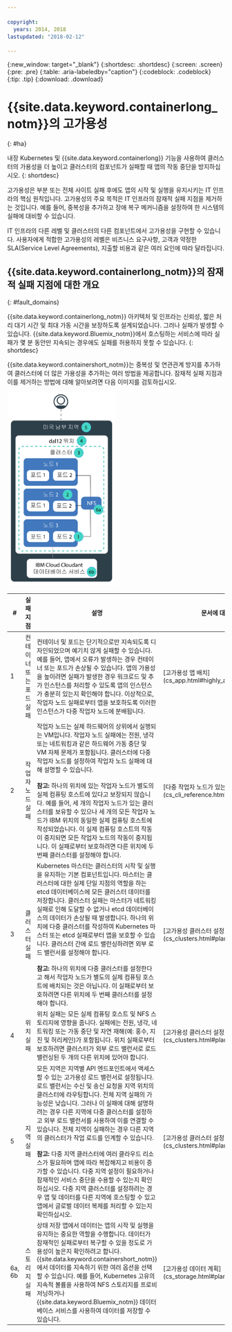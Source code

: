 ```yaml
---

copyright:
  years: 2014, 2018
lastupdated: "2018-02-12"

---
```


{:new_window: target="_blank"}
{:shortdesc: .shortdesc}
{:screen: .screen}
{:pre: .pre}
{:table: .aria-labeledby="caption"}
{:codeblock: .codeblock}
{:tip: .tip}
{:download: .download}


# {{site.data.keyword.containerlong_notm}}의 고가용성
{: #ha}

내장 Kubernetes 및 {{site.data.keyword.containerlong}} 기능을 사용하여 클러스터의 가용성을 더 높이고 클러스터의 컴포넌트가 실패할 때 앱의 작동 중단을 방지하십시오.
{: shortdesc}

고가용성은 부분 또는 전체 사이트 실패 후에도 앱의 시작 및 실행을 유지시키는 IT 인프라의 핵심 원칙입니다. 고가용성의 주요 목적은 IT 인프라의 잠재적 실패 지점을 제거하는 것입니다. 예를 들어, 중복성을 추가하고 장애 복구 메커니즘을 설정하여 한 시스템의 실패에 대비할 수 있습니다. 

IT 인프라의 다른 레벨 및 클러스터의 다른 컴포넌트에서 고가용성을 구현할 수 있습니다. 사용자에게 적합한 고가용성의 레벨은 비즈니스 요구사항, 고객과 약정한 SLA(Service Level Agreements), 지출할 비용과 같은 여러 요인에 따라 달라집니다. 

## {{site.data.keyword.containerlong_notm}}의 잠재적 실패 지점에 대한 개요
{: #fault_domains} 

{{site.data.keyword.containerlong_notm}} 아키텍처 및 인프라는 신뢰성, 짧은 처리 대기 시간 및 최대 가동 시간을 보장하도록 설계되었습니다. 그러나 실패가 발생할 수 있습니다. {{site.data.keyword.Bluemix_notm}}에서 호스팅하는 서비스에 따라 실패가 몇 분 동안만 지속되는 경우에도 실패를 허용하지 못할 수 있습니다.
{: shortdesc}

{{site.data.keyword.containershort_notm}}는 중복성 및 연관관계 방지를 추가하여 클러스터에 더 많은 가용성을 추가하는 여러 방법을 제공합니다. 잠재적 실패 지점과 이를 제거하는 방법에 대해 알아보려면 다음 이미지를 검토하십시오. 

<img src="images/cs_failure_ov.png" alt="{{site.data.keyword.containershort_notm}} 지역 내 고가용성 클러스터의 결함 도메인에 대한 개요" width="250" style="width:250px; border-style: none"/>

<table summary="이 표는 {{site.data.keyword.containershort_notm}}의 실패 지점을 보여줍니다. 행은 왼쪽에서 오른쪽 방향으로 읽어야 하며 1열에는 실패 지점 번호, 2열에는 실패 지점 제목, 3열에는 설명, 4열에는 문서에 대한 링크가 있습니다.">
<col width="3%">
<col width="10%">
<col width="70%">
<col width="17%">
  <thead>
  <th>#</th>
  <th>실패 지점</th>
  <th>설명</th>
  <th>문서에 대한 링크</th>
  </thead>
  <tbody>
    <tr>
      <td>1</td>
      <td>컨테이너 또는 포드 실패</td>
      <td>컨테이너 및 포드는 단기적으로만 지속되도록 디자인되었으며 예기치 않게 실패할 수 있습니다. 예를 들어, 앱에서 오류가 발생하는 경우 컨테이너 또는 포드가 손상될 수 있습니다. 앱의 가용성을 높이려면 실패가 발생한 경우 워크로드 및 추가 인스턴스를 처리할 수 있도록 앱의 인스턴스가 충분히 있는지 확인해야 합니다. 이상적으로, 작업자 노드 실패로부터 앱을 보호하도록 이러한 인스턴스가 다중 작업자 노드에 분배됩니다. </td>
      <td>[고가용성 앱 배치](cs_app.html#highly_available_apps)</td>
  </tr>
  <tr>
    <td>2</td>
    <td>작업자 노드 실패</td>
    <td>작업자 노드는 실제 하드웨어의 상위에서 실행되는 VM입니다. 작업자 노드 실패에는 전원, 냉각 또는 네트워킹과 같은 하드웨어 가동 중단 및 VM 자체 문제가 포함됩니다. 클러스터에 다중 작업자 노드를 설정하여 작업자 노드 실패에 대해 설명할 수 있습니다. <br/><br/><strong>참고:</strong> 하나의 위치에 있는 작업자 노드가 별도의 실제 컴퓨팅 호스트에 있다고 보장되지 않습니다. 예를 들어, 세 개의 작업자 노드가 있는 클러스터를 보유할 수 있으나 세 개의 모든 작업자 노드가 IBM 위치의 동일한 실제 컴퓨팅 호스트에 작성되었습니다. 이 실제 컴퓨팅 호스트의 작동이 중지되면 모든 작업자 노드의 작동이 중지됩니다. 이 실패로부터 보호하려면 다른 위치에 두 번째 클러스터를 설정해야 합니다. </td>
    <td>[다중 작업자 노드가 있는 클러스터 작성](cs_cli_reference.html#cs_cluster_create)</td>
  </tr>
  <tr>
    <td>3</td>
    <td>클러스터 실패</td>
    <td>Kubernetes 마스터는 클러스터의 시작 및 실행을 유지하는 기본 컴포넌트입니다. 마스터는 클러스터에 대한 실제 단일 지점의 역할을 하는 etcd 데이터베이스에 모든 클러스터 데이터를 저장합니다. 클러스터 실패는 마스터가 네트워킹 실패로 인해 도달할 수 없거나 etcd 데이터베이스의 데이터가 손상될 때 발생합니다. 하나의 위치에 다중 클러스터를 작성하여 Kubernetes 마스터 또는 etcd 실패로부터 앱을 보호할 수 있습니다. 클러스터 간에 로드 밸런싱하려면 외부 로드 밸런서를 설정해야 합니다. <br/><br/><strong>참고:</strong> 하나의 위치에 다중 클러스터를 설정한다고 해서 작업자 노드가 별도의 실제 컴퓨팅 호스트에 배치되는 것은 아닙니다. 이 실패로부터 보호하려면 다른 위치에 두 번째 클러스터를 설정해야 합니다. </td>
    <td>[고가용성 클러스터 설정](cs_clusters.html#planning_clusters)</td>
  </tr>
  <tr>
    <td>4</td>
    <td>위치 실패</td>
    <td>위치 실패는 모든 실제 컴퓨팅 호스트 및 NFS 스토리지에 영향을 줍니다. 실패에는 전원, 냉각, 네트워킹 또는 가동 중단 및 자연 재해(예: 홍수, 지진 및 허리케인)가 포함됩니다. 위치 실패로부터 보호하려면 클러스터가 외부 로드 밸런서로 로드 밸런싱된 두 개의 다른 위치에 있어야 합니다. </td>
    <td>[고가용성 클러스터 설정](cs_clusters.html#planning_clusters)</td>
  </tr>
  <tr>
    <td>5</td>
    <td>지역 실패</td>
    <td>모든 지역은 지역별 API 엔드포인트에서 액세스할 수 있는 고가용성 로드 밸런서로 설정됩니다. 로드 밸런서는 수신 및 송신 요청을 지역 위치의 클러스터에 라우팅합니다. 전체 지역 실패의 가능성은 낮습니다. 그러나 이 실패에 대해 설명하려는 경우 다른 지역에 다중 클러스터를 설정하고 외부 로드 밸런서를 사용하여 이를 연결할 수 있습니다. 전체 지역이 실패하는 경우 다른 지역의 클러스터가 작업 로드를 인계할 수 있습니다. <br/><br/><strong>참고:</strong> 다중 지역 클러스터에 여러 클라우드 리소스가 필요하며 앱에 따라 복잡해지고 비용이 증가할 수 있습니다. 다중 지역 설정이 필요하거나 잠재적인 서비스 중단을 수용할 수 있는지 확인하십시오. 다중 지역 클러스터를 설정하려는 경우 앱 및 데이터를 다른 지역에 호스팅할 수 있고 앱에서 글로벌 데이터 복제를 처리할 수 있는지 확인하십시오. </td>
    <td>[고가용성 클러스터 설정](cs_clusters.html#planning_clusters)</td>
  </tr>
  <tr>
    <td>6a, 6b</td>
    <td>스토리지 실패</td>
    <td>상태 저장 앱에서 데이터는 앱의 시작 및 실행을 유지하는 중요한 역할을 수행합니다. 데이터가 잠재적인 실패로부터 복구할 수 있을 정도로 가용성이 높은지 확인하려고 합니다. {{site.data.keyword.containershort_notm}}에서 데이터를 지속하기 위한 여러 옵션을 선택할 수 있습니다. 예를 들어, Kubernetes 고유의 지속적 볼륨을 사용하여 NFS 스토리지를 프로비저닝하거나 {{site.data.keyword.Bluemix_notm}} 데이터베이스 서비스를 사용하여 데이터를 저장할 수 있습니다. </td>
    <td>[고가용성 데이터 계획](cs_storage.html#planning)</td>
  </tr>
  </tbody>
  </table>
